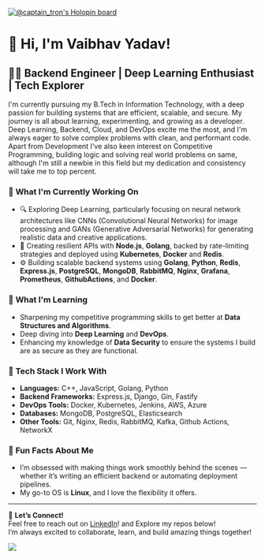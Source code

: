 [![@captain_tron's Holopin board](https://holopin.me/captain_tron)](https://holopin.io/@captain_tron)
# 👋 Hi, I'm Vaibhav Yadav!

## 🧑‍💻 Backend Engineer | Deep Learning Enthusiast | Tech Explorer
I'm currently pursuing my B.Tech in Information Technology, with a deep passion for building systems that are efficient, scalable, and secure. My journey is all about learning, experimenting, and growing as a developer. Deep Learning, Backend, Cloud, and DevOps excite me the most, and I'm always eager to solve complex problems with clean, and performant code.  
Apart from Development I've also keen interest on Competitive Programming, building logic and solving real world problems on same, although I'm still a newbie in this field but my dedication and consistency will take me to top percent.

### 🔭 **What I'm Currently Working On**
- 🔍 Exploring Deep Learning, particularly focusing on neural network architectures like CNNs (Convolutional Neural Networks) for image processing and GANs (Generative Adversarial Networks) for generating realistic data and creative applications.
- 🚀 Creating resilient APIs with **Node.js**, **Golang**, backed by rate-limiting strategies and deployed using **Kubernetes**, **Docker** and **Redis**.
- ⚙️ Building scalable backend systems using **Golang**, **Python**, **Redis**, **Express.js**, **PostgreSQL**, **MongoDB**, **RabbitMQ**, **Nginx**, **Grafana**, **Prometheus**, **GithubActions**, and **Docker**.

### 🌱 **What I'm Learning**
- Sharpening my competitive programming skills to get better at **Data Structures and Algorithms**.
- Deep diving into **Deep Learning** and **DevOps**.
- Enhancing my knowledge of **Data Security** to ensure the systems I build are as secure as they are functional.

### 🔧 **Tech Stack I Work With**
- **Languages:** C++, JavaScript, Golang, Python  
- **Backend Frameworks:** Express.js, Django, Gin, Fastify  
- **DevOps Tools:** Docker, Kubernetes, Jenkins, AWS, Azure  
- **Databases:** MongoDB, PostgreSQL, Elasticsearch  
- **Other Tools:** Git, Nginx, Redis, RabbitMQ, Kafka, Github Actions, NetworkX

### 🤔 **Fun Facts About Me**
- I’m obsessed with making things work smoothly behind the scenes — whether it’s writing an efficient backend or automating deployment pipelines.
- My go-to OS is **Linux**, and I love the flexibility it offers.

---

💬 **Let’s Connect!**  
Feel free to reach out on [LinkedIn](https://www.linkedin.com/in/vaibhav-yadav-4397351b9)! and Explore my repos below!  
I’m always excited to collaborate, learn, and build amazing things together!  


![](https://komarev.com/ghpvc/?username=vaibhavyadav-dev)
